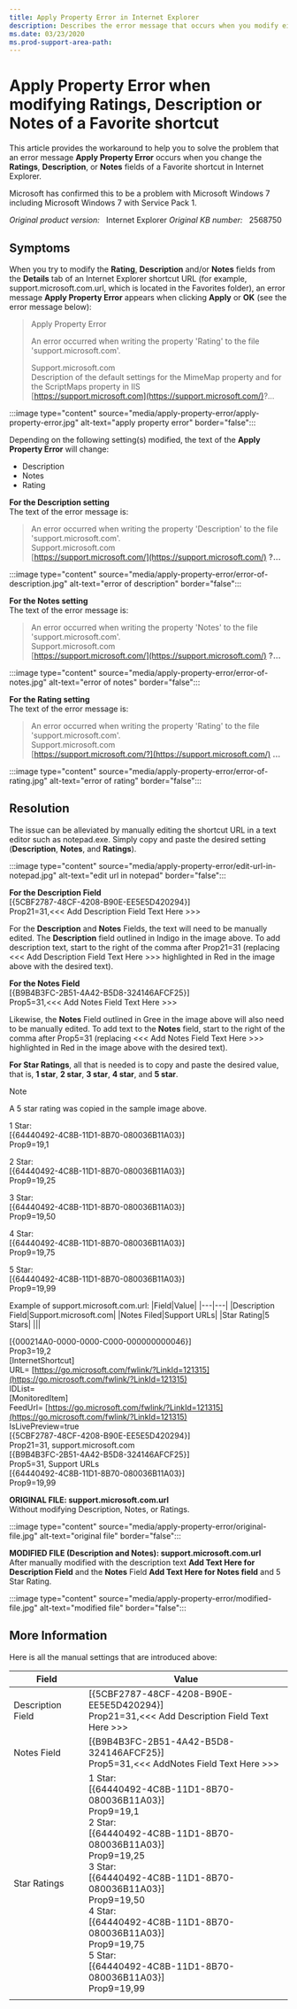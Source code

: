```yaml
---
title: Apply Property Error in Internet Explorer
description: Describes the error message that occurs when you modify either the Rating, Description, or Notes fields of a Favorite shortcut on Windows 7. Also provides the workaround to solve this issue.
ms.date: 03/23/2020
ms.prod-support-area-path: 
---
```

# Apply Property Error when modifying Ratings, Description or Notes of a Favorite shortcut

This article provides the workaround to help you to solve the problem that an error message **Apply Property Error** occurs when you change the **Ratings**, **Description**, or **Notes** fields of a Favorite shortcut in Internet Explorer.

Microsoft has confirmed this to be a problem with Microsoft Windows 7 including Microsoft Windows 7 with Service Pack 1.

_Original product version:_ &nbsp; Internet Explorer 
_Original KB number:_ &nbsp; 2568750

## Symptoms

When you try to modify the **Rating**, **Description** and/or **Notes** fields from the **Details** tab of an Internet Explorer shortcut URL (for example, support.microsoft.com.url, which is located in the Favorites folder), an error message **Apply Property Error** appears when clicking **Apply** or **OK** (see the error message below):

> Apply Property Error
>
> An error occurred when writing the property 'Rating' to the file 'support.microsoft.com'.
>
> Support.microsoft.com  
> Description of the default settings for the MimeMap property and for the ScriptMaps property in IIS  
> [https://support.microsoft.com](https://support.microsoft.com/)?...

:::image type="content" source="media/apply-property-error/apply-property-error.jpg" alt-text="apply property error" border="false":::

Depending on the following setting(s) modified, the text of the **Apply Property Error** will change:

- Description
- Notes
- Rating

**For the Description setting**  
The text of the error message is:

>An error occurred when writing the property 'Description' to the file 'support.microsoft.com'.  
>Support.microsoft.com  
>[https://support.microsoft.com/](https://support.microsoft.com/) **?...**

:::image type="content" source="media/apply-property-error/error-of-description.jpg" alt-text="error of description" border="false":::

**For the Notes setting**  
The text of the error message is:

>An error occurred when writing the property 'Notes' to the file 'support.microsoft.com'.  
>Support.microsoft.com  
>[https://support.microsoft.com/](https://support.microsoft.com/) **?...**

:::image type="content" source="media/apply-property-error/error-of-notes.jpg" alt-text="error of notes" border="false":::

**For the Rating setting**  
The text of the error message is:

> An error occurred when writing the property 'Rating' to the file 'support.microsoft.com'.  
> Support.microsoft.com  
> [https://support.microsoft.com/?](https://support.microsoft.com/) **...**

:::image type="content" source="media/apply-property-error/error-of-rating.jpg" alt-text="error of rating" border="false":::

## Resolution

The issue can be alleviated by manually editing the shortcut URL in a text editor such as notepad.exe. Simply copy and paste the desired setting (**Description**, **Notes**, and **Ratings**).

:::image type="content" source="media/apply-property-error/edit-url-in-notepad.jpg" alt-text="edit url in notepad" border="false":::

**For the Description Field**  
[{5CBF2787-48CF-4208-B90E-EE5E5D420294}]  
Prop21=31,<<< Add Description Field Text Here >>>

For the **Description** and **Notes** Fields, the text will need to be manually edited. The **Description** field outlined in Indigo in the image above. To add description text, start to the right of the comma after Prop21=31 (replacing <<< Add Description Field Text Here >>> highlighted in Red in the image above with the desired text).

**For the Notes Field**  
[{B9B4B3FC-2B51-4A42-B5D8-324146AFCF25}]  
Prop5=31,<<< Add Notes Field Text Here >>>

Likewise, the **Notes** Field outlined in Gree in the image above will also need to be manually edited. To add text to the **Notes** field, start to the right of the comma after Prop5=31 (replacing <<< Add Notes Field Text Here >>> highlighted in Red in the image above with the desired text).

**For Star Ratings**, all that is needed is to copy and paste the desired value, that is, **1 star**, **2 star**, **3 star**, **4 star**, and **5 star**.

> [!NOTE]
> A 5 star rating was copied in the sample image above.

1 Star:  
[{64440492-4C8B-11D1-8B70-080036B11A03}]  
Prop9=19,1

2 Star:  
[{64440492-4C8B-11D1-8B70-080036B11A03}]  
Prop9=19,25

3 Star:  
[{64440492-4C8B-11D1-8B70-080036B11A03}]  
Prop9=19,50

4 Star:  
[{64440492-4C8B-11D1-8B70-080036B11A03}]  
Prop9=19,75

5 Star:  
[{64440492-4C8B-11D1-8B70-080036B11A03}]  
Prop9=19,99

Example of support.microsoft.com.url:
|Field|Value|
|---|---|
|Description Field|Support.microsoft.com|
|Notes Filed|Support URLs|
|Star Rating|5 Stars|
|||

[{000214A0-0000-0000-C000-000000000046}]  
Prop3=19,2  
[InternetShortcut]  
URL= [https://go.microsoft.com/fwlink/?LinkId=121315](https://go.microsoft.com/fwlink/?LinkId=121315)  
IDList=  
[MonitoredItem]  
FeedUrl= [https://go.microsoft.com/fwlink/?LinkId=121315](https://go.microsoft.com/fwlink/?LinkId=121315)  
IsLivePreview=true  
[{5CBF2787-48CF-4208-B90E-EE5E5D420294}]  
Prop21=31, support.microsoft.com  
[{B9B4B3FC-2B51-4A42-B5D8-324146AFCF25}]  
Prop5=31, Support URLs  
[{64440492-4C8B-11D1-8B70-080036B11A03}]  
Prop9=19,99

**ORIGINAL FILE: support.microsoft.com.url**  
Without modifying Description, Notes, or Ratings.

:::image type="content" source="media/apply-property-error/original-file.jpg" alt-text="original file" border="false":::

**MODIFIED FILE (Description and Notes): support.microsoft.com.url**  
After manually modified with the description text **Add Text Here for Description Field** and the **Notes** Field **Add Text Here for Notes field** and 5 Star Rating.

:::image type="content" source="media/apply-property-error/modified-file.jpg" alt-text="modified file" border="false":::

## More Information

Here is all the manual settings that are introduced above:

|Field|Value|
|---|---|
|Description Field|[{5CBF2787-48CF-4208-B90E-EE5E5D420294}]<br/>Prop21=31,<<< Add Description Field Text Here >>>|
|Notes Field|[{B9B4B3FC-2B51-4A42-B5D8-324146AFCF25}]<br/>Prop5=31,<<< AddNotes Field Text Here >>>|
|Star Ratings|1 Star:<br/>[{64440492-4C8B-11D1-8B70-080036B11A03}]<br/>Prop9=19,1<br/>2 Star:<br/>[{64440492-4C8B-11D1-8B70-080036B11A03}]<br/>Prop9=19,25<br/>3 Star:<br/>[{64440492-4C8B-11D1-8B70-080036B11A03}]<br/>Prop9=19,50<br/>4 Star:<br/>[{64440492-4C8B-11D1-8B70-080036B11A03}]<br/>Prop9=19,75<br/>5 Star:<br/>[{64440492-4C8B-11D1-8B70-080036B11A03}]<br/>Prop9=19,99|
|||
